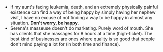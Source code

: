 
- If my aunt's facing leukemia, death, and an extremely physically painful existence can find a way of being happy by simply having her nephew visit, I have no excuse of not finding a way to be happy in almost any situation. **Don't worry, be happy.**
- Serena's masseuse doesn't do marketing. Purely word of mouth. She has clients that she massages for 8 hours at a time (high-ticket). The best kind of businesses are ones where quality is so good that people don't mind paying a lot for (in both time and finance).